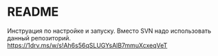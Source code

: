 # README #

Инструация по настройке и запуску. Вместо SVN надо использовать данный репозиторий.
https://1drv.ms/w/s!Ah6s56qSLUGYsAlB7mmuXcxeqVeT
